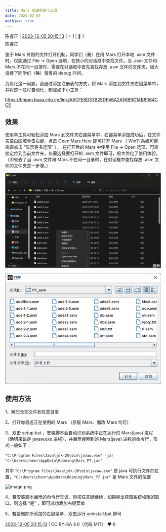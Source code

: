 ```yaml
---
title: Mars 右键菜单小工具
date: 2024-02-03
mathjax: true
---
```

<div class="post-info">
<span>陈睿正</span>
|
<abbr title="2023-12-05T20:15:13.515525+08:00"><time datetime="2023-12-05T20:15:13.515525+08:00">2023-12-05 20:15:13</time></abbr>
|
<span>⭐️ 1</span>
|
<span>💬️ 1</span>
<br>
<div></div>
</div>

<div id="reply-4754" class="reply reply-l0">
<div class="reply-header">
<span>陈睿正</span>
</div>
<div class="reply-text">

鉴于 Mars 有限的文件打开机制，同学们（~~我~~）在用 Mars 打开本地 .asm 文件时，仅能通过 File -> Open 选项，在狭小的对话框中查找文件。当 .asm 文件和 Mars 不在同一目录时，需要在对话框中首先查找存放 .asm 文件的文件夹，极大浪费了同学们（~~我~~）宝贵的 debug 时间。

为优化这一问题，我通过添加注册表的方式，将 Mars 添加到文件夹右键菜单中，并将这一过程自动化，制成如下小工具：

https://bhpan.buaa.edu.cn/link/AACFE8D33B25DF46A2A56B9C14B8064CC5
## 效果
使用本工具可轻松添加 Mars 到文件夹右键菜单中，右键菜单添加成功后，在文件夹空白区域单击右键，点击 Open Mars Here 即可打开 Mars （ Win11 系统可能需要点击 “显示更多选项” ）。 在打开后的 Mars 中使用 File -> Open 选项，可直接定位到当前文件夹，仅需选择要打开的 .asm 文件即可，极大优化了使用体验。（即省去了当 .asm 文件和 Mars 不在同一目录时，在对话框中查找存放 .asm 文件的文件夹这一步骤。）

![image.png](/images/co-discussions/1188/image--1.png)

![image.png](/images/co-discussions/1188/image--2.png)
## 使用方法
1、解压全部文件到任意目录

2、打开你最近正在使用的 Mars （原版 Mars、魔改
Mars 均可）

3、双击 setup.bat ，安装脚本会自动识别系统中正在运行的 Mars(java) 进程（确切来说是 javaw.exe 进程），并展示搜索到的 Mars(java) 进程的命令行，形式一般如下：

```"C:\Program Files\Java\jdk-20\bin\javaw.exe" -jar "C:\Users\chenr\AppData\Roaming\Mars_P7.jar"```

其中 ```"C:\Program Files\Java\jdk-20\bin\javaw.exe"``` 是 java 可执行文件的位置，```"C:\Users\chenr\AppData\Roaming\Mars_P7.jar"``` 是 Mars 文件的位置

![image.png](/images/co-discussions/1188/image--3.png)

4、若安装脚本展示的命令行无误，则按任意键继续，如果弹出获取系统权限的窗口，则选择 “是” ，即可成功添加右键菜单

5、若要删除所添加的右键菜单，双击运行 uninstall.bat 即可


</div>
<div class="reply-footer">
<abbr title="2023-12-05T20:15:13.530852+08:00"><time datetime="2023-12-05T20:15:13.530852+08:00">2023-12-05 20:15:13</time></abbr>
|
<span>CC BY-SA 4.0（代码 MIT）</span>
<span class="reply-vote">❤️ 6</span>
</div>
</div>